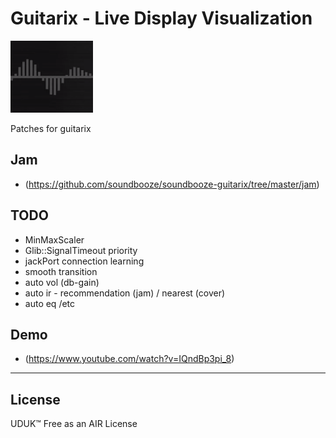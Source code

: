 # Guitarix - Live Display Visualization

![alt text](https://raw.githubusercontent.com/soundbooze/soundbooze-guitarix/master/logo.png "Home")

Patches for guitarix 

## Jam

- (https://github.com/soundbooze/soundbooze-guitarix/tree/master/jam)

## TODO

- MinMaxScaler
- Glib::SignalTimeout priority
- jackPort connection learning
- smooth transition
- auto vol (db-gain) 
- auto ir - recommendation (jam) / nearest (cover)
- auto eq /etc

## Demo

- (https://www.youtube.com/watch?v=IQndBp3pi_8)

___

## License

UDUK™ Free as an AIR License

